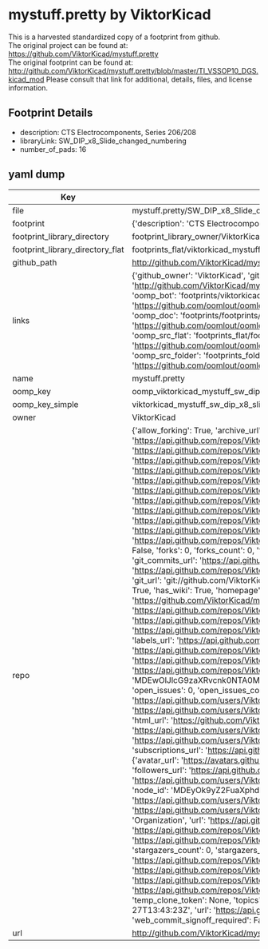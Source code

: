 # mystuff.pretty by ViktorKicad  
This is a harvested standardized copy of a footprint from github.  
The original project can be found at:  
https://github.com/ViktorKicad/mystuff.pretty  
The original footprint can be found at:
http://github.com/ViktorKicad/mystuff.pretty/blob/master/TI_VSSOP10_DGS.kicad_mod
Please consult that link for additional, details, files, and license information.  
## Footprint Details
* description: CTS Electrocomponents, Series 206/208  
* libraryLink: SW_DIP_x8_Slide_changed_numbering  
* number_of_pads: 16  
## yaml dump  
| Key | Value |  
| --- | --- |  
| file | mystuff.pretty/SW_DIP_x8_Slide_changed_numbering.kicad_mod |  
| footprint | {'description': 'CTS Electrocomponents, Series 206/208', 'libraryLink': 'SW_DIP_x8_Slide_changed_numbering', 'number_of_pads': 16} |  
| footprint_library_directory | footprint_library_owner/ViktorKicad_mystuff.pretty |  
| footprint_library_directory_flat | footprints_flat/viktorkicad_mystuff_sw_dip_x8_slide_changed_numbering/working |  
| github_path | http://github.com/ViktorKicad/mystuff.pretty/blob/master/SW_DIP_x8_Slide_changed_numbering.kicad_mod |  
| links | {'github_owner': 'ViktorKicad', 'github_repo_name': 'mystuff.pretty', 'github_src': 'http://github.com/ViktorKicad/mystuff.pretty/blob/master/TI_VSSOP10_DGS.kicad_mod', 'github_src_repo': 'https://github.com/ViktorKicad/mystuff.pretty', 'oomp_bot': 'footprints/viktorkicad_mystuff_sw_dip_x8_slide_changed_numbering/working', 'oomp_bot_github': 'https://github.com/oomlout/oomlout_oomp_footprint_bot/tree/main/footprints/viktorkicad_mystuff_sw_dip_x8_slide_changed_numbering/working', 'oomp_doc': 'footprints/footprints/ViktorKicad/mystuff/SW_DIP_x8_Slide_changed_numbering/working/', 'oomp_doc_github': 'https://github.com/oomlout/oomlout_oomp_footprint_doc/tree/main/footprints/footprints/ViktorKicad/mystuff/SW_DIP_x8_Slide_changed_numbering/working', 'oomp_src_flat': 'footprints_flat/footprints_flat/viktorkicad_mystuff_sw_dip_x8_slide_changed_numbering/working', 'oomp_src_flat_github': 'https://github.com/oomlout/oomlout_oomp_footprint_src/tree/main/footprints_flat/viktorkicad_mystuff_sw_dip_x8_slide_changed_numbering/working', 'oomp_src_folder': 'footprints_folder/footprints_folder/ViktorKicad/mystuff/SW_DIP_x8_Slide_changed_numbering/working', 'oomp_src_folder_github': 'https://github.com/oomlout/oomlout_oomp_footprint_src/tree/main/footprints_folder/ViktorKicad/mystuff/SW_DIP_x8_Slide_changed_numbering/working'} |  
| name | mystuff.pretty |  
| oomp_key | oomp_viktorkicad_mystuff_sw_dip_x8_slide_changed_numbering |  
| oomp_key_simple | viktorkicad_mystuff_sw_dip_x8_slide_changed_numbering |  
| owner | ViktorKicad |  
| repo | {'allow_forking': True, 'archive_url': 'https://api.github.com/repos/ViktorKicad/mystuff.pretty/{archive_format}{/ref}', 'archived': False, 'assignees_url': 'https://api.github.com/repos/ViktorKicad/mystuff.pretty/assignees{/user}', 'blobs_url': 'https://api.github.com/repos/ViktorKicad/mystuff.pretty/git/blobs{/sha}', 'branches_url': 'https://api.github.com/repos/ViktorKicad/mystuff.pretty/branches{/branch}', 'clone_url': 'https://github.com/ViktorKicad/mystuff.pretty.git', 'collaborators_url': 'https://api.github.com/repos/ViktorKicad/mystuff.pretty/collaborators{/collaborator}', 'comments_url': 'https://api.github.com/repos/ViktorKicad/mystuff.pretty/comments{/number}', 'commits_url': 'https://api.github.com/repos/ViktorKicad/mystuff.pretty/commits{/sha}', 'compare_url': 'https://api.github.com/repos/ViktorKicad/mystuff.pretty/compare/{base}...{head}', 'contents_url': 'https://api.github.com/repos/ViktorKicad/mystuff.pretty/contents/{+path}', 'contributors_url': 'https://api.github.com/repos/ViktorKicad/mystuff.pretty/contributors', 'created_at': '2015-10-27T13:43:23Z', 'default_branch': 'master', 'deployments_url': 'https://api.github.com/repos/ViktorKicad/mystuff.pretty/deployments', 'description': 'My kicad footprints.', 'disabled': False, 'downloads_url': 'https://api.github.com/repos/ViktorKicad/mystuff.pretty/downloads', 'events_url': 'https://api.github.com/repos/ViktorKicad/mystuff.pretty/events', 'fork': False, 'forks': 0, 'forks_count': 0, 'forks_url': 'https://api.github.com/repos/ViktorKicad/mystuff.pretty/forks', 'full_name': 'ViktorKicad/mystuff.pretty', 'git_commits_url': 'https://api.github.com/repos/ViktorKicad/mystuff.pretty/git/commits{/sha}', 'git_refs_url': 'https://api.github.com/repos/ViktorKicad/mystuff.pretty/git/refs{/sha}', 'git_tags_url': 'https://api.github.com/repos/ViktorKicad/mystuff.pretty/git/tags{/sha}', 'git_url': 'git://github.com/ViktorKicad/mystuff.pretty.git', 'has_discussions': False, 'has_downloads': True, 'has_issues': True, 'has_pages': False, 'has_projects': True, 'has_wiki': True, 'homepage': None, 'hooks_url': 'https://api.github.com/repos/ViktorKicad/mystuff.pretty/hooks', 'html_url': 'https://github.com/ViktorKicad/mystuff.pretty', 'id': 45043677, 'is_template': False, 'issue_comment_url': 'https://api.github.com/repos/ViktorKicad/mystuff.pretty/issues/comments{/number}', 'issue_events_url': 'https://api.github.com/repos/ViktorKicad/mystuff.pretty/issues/events{/number}', 'issues_url': 'https://api.github.com/repos/ViktorKicad/mystuff.pretty/issues{/number}', 'keys_url': 'https://api.github.com/repos/ViktorKicad/mystuff.pretty/keys{/key_id}', 'labels_url': 'https://api.github.com/repos/ViktorKicad/mystuff.pretty/labels{/name}', 'language': None, 'languages_url': 'https://api.github.com/repos/ViktorKicad/mystuff.pretty/languages', 'license': None, 'merges_url': 'https://api.github.com/repos/ViktorKicad/mystuff.pretty/merges', 'milestones_url': 'https://api.github.com/repos/ViktorKicad/mystuff.pretty/milestones{/number}', 'mirror_url': None, 'name': 'mystuff.pretty', 'network_count': 0, 'node_id': 'MDEwOlJlcG9zaXRvcnk0NTA0MzY3Nw==', 'notifications_url': 'https://api.github.com/repos/ViktorKicad/mystuff.pretty/notifications{?since,all,participating}', 'open_issues': 0, 'open_issues_count': 0, 'organization': {'avatar_url': 'https://avatars.githubusercontent.com/u/15343354?v=4', 'events_url': 'https://api.github.com/users/ViktorKicad/events{/privacy}', 'followers_url': 'https://api.github.com/users/ViktorKicad/followers', 'following_url': 'https://api.github.com/users/ViktorKicad/following{/other_user}', 'gists_url': 'https://api.github.com/users/ViktorKicad/gists{/gist_id}', 'gravatar_id': '', 'html_url': 'https://github.com/ViktorKicad', 'id': 15343354, 'login': 'ViktorKicad', 'node_id': 'MDEyOk9yZ2FuaXphdGlvbjE1MzQzMzU0', 'organizations_url': 'https://api.github.com/users/ViktorKicad/orgs', 'received_events_url': 'https://api.github.com/users/ViktorKicad/received_events', 'repos_url': 'https://api.github.com/users/ViktorKicad/repos', 'site_admin': False, 'starred_url': 'https://api.github.com/users/ViktorKicad/starred{/owner}{/repo}', 'subscriptions_url': 'https://api.github.com/users/ViktorKicad/subscriptions', 'type': 'Organization', 'url': 'https://api.github.com/users/ViktorKicad'}, 'owner': {'avatar_url': 'https://avatars.githubusercontent.com/u/15343354?v=4', 'events_url': 'https://api.github.com/users/ViktorKicad/events{/privacy}', 'followers_url': 'https://api.github.com/users/ViktorKicad/followers', 'following_url': 'https://api.github.com/users/ViktorKicad/following{/other_user}', 'gists_url': 'https://api.github.com/users/ViktorKicad/gists{/gist_id}', 'gravatar_id': '', 'html_url': 'https://github.com/ViktorKicad', 'id': 15343354, 'login': 'ViktorKicad', 'node_id': 'MDEyOk9yZ2FuaXphdGlvbjE1MzQzMzU0', 'organizations_url': 'https://api.github.com/users/ViktorKicad/orgs', 'received_events_url': 'https://api.github.com/users/ViktorKicad/received_events', 'repos_url': 'https://api.github.com/users/ViktorKicad/repos', 'site_admin': False, 'starred_url': 'https://api.github.com/users/ViktorKicad/starred{/owner}{/repo}', 'subscriptions_url': 'https://api.github.com/users/ViktorKicad/subscriptions', 'type': 'Organization', 'url': 'https://api.github.com/users/ViktorKicad'}, 'private': False, 'pulls_url': 'https://api.github.com/repos/ViktorKicad/mystuff.pretty/pulls{/number}', 'pushed_at': '2015-10-27T13:46:27Z', 'releases_url': 'https://api.github.com/repos/ViktorKicad/mystuff.pretty/releases{/id}', 'size': 112, 'ssh_url': 'git@github.com:ViktorKicad/mystuff.pretty.git', 'stargazers_count': 0, 'stargazers_url': 'https://api.github.com/repos/ViktorKicad/mystuff.pretty/stargazers', 'statuses_url': 'https://api.github.com/repos/ViktorKicad/mystuff.pretty/statuses/{sha}', 'subscribers_count': 2, 'subscribers_url': 'https://api.github.com/repos/ViktorKicad/mystuff.pretty/subscribers', 'subscription_url': 'https://api.github.com/repos/ViktorKicad/mystuff.pretty/subscription', 'svn_url': 'https://github.com/ViktorKicad/mystuff.pretty', 'tags_url': 'https://api.github.com/repos/ViktorKicad/mystuff.pretty/tags', 'teams_url': 'https://api.github.com/repos/ViktorKicad/mystuff.pretty/teams', 'temp_clone_token': None, 'topics': [], 'trees_url': 'https://api.github.com/repos/ViktorKicad/mystuff.pretty/git/trees{/sha}', 'updated_at': '2015-10-27T13:43:23Z', 'url': 'https://api.github.com/repos/ViktorKicad/mystuff.pretty', 'visibility': 'public', 'watchers': 0, 'watchers_count': 0, 'web_commit_signoff_required': False} |  
| url | http://github.com/ViktorKicad/mystuff.pretty |  

